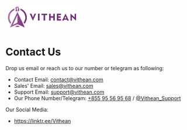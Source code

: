 <img align="center" width="200" style="margin:auto; width: 200px;" title="logo" src="assets/images/logo.png"><br/>

# Contact Us
Drop us email or reach us to our number or telegram as following:

- Contact Email: <a href="mailto:contact@vithean.com">contact@vithean.com</a>
- Sales' Email: <a href="mailto:sales@vithean.com">sales@vithean.com</a>
- Support Email: <a href="mailto:support@vithean.com">support@vithean.com</a>
- Our Phone Number/Telegram: <a href="tel:+85595569568">+855 95 56 95 68</a> / <a href="https://t.me/Vithean_Support" target="_blank">@Vithean_Support</a>

Our Social Media:
- <a href="https://linktr.ee/Vithean" target="_blank">https://linktr.ee/Vithean</a>